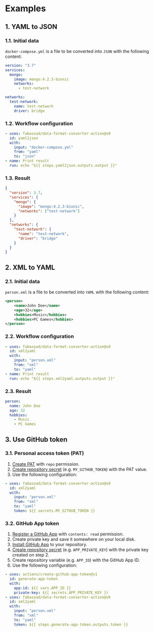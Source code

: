 # Examples

## 1. YAML to JSON

### 1.1. Initial data

`docker-compose.yml` is a file to be converted into `JSON` with the following
content:

```yaml
version: "3.7"
services:
  mongo:
    image: mongo:4.2.3-bionic
    networks:
      - test-network

networks:
  test-network:
    name: test-network
    driver: bridge
```

### 1.2. Workflow configuration

```yaml
- uses: fabasoad/data-format-converter-action@v0
  id: yaml2json
  with:
    input: "docker-compose.yml"
    from: "yaml"
    to: "json"
- name: Print result
  run: echo "${{ steps.yaml2json.outputs.output }}"
```

### 1.3. Result

```json
{
  "version": 3.7,
  "services": {
    "mongo": {
      "image": "mongo:4.2.3-bionic",
      "networks": ["test-network"]
    }
  },
  "networks": {
    "test-network": {
      "name": "test-network",
      "driver": "bridge"
    }
  }
}
```

## 2. XML to YAML

### 2.1. Initial data

`person.xml` is a file to be converted into `YAML` with the following
content:

```xml
<person>
    <name>John Doe</name>
    <age>32</age>
    <hobbies>Music</hobbies>
    <hobbies>PC Games</hobbies>
</person>
```

### 2.2. Workflow configuration

```yaml
- uses: fabasoad/data-format-converter-action@v0
  id: xml2yaml
  with:
    input: "person.xml"
    from: "xml"
    to: "yaml"
- name: Print result
  run: echo "${{ steps.xml2yaml.outputs.output }}"
```

### 2.3. Result

```yaml
person:
  name: John Doe
  age: 32
  hobbies:
    - Music
    - PC Games
```

## 3. Use GitHub token

### 3.1. Personal access token (PAT)

1. [Create PAT](https://docs.github.com/en/authentication/keeping-your-account-and-data-secure/managing-your-personal-access-tokens#creating-a-personal-access-token-classic)
   with `repo` permission.
2. [Create repository secret](https://docs.github.com/en/actions/security-guides/using-secrets-in-github-actions)
   (e.g. `MY_GITHUB_TOKEN`) with the PAT value.
3. Use the following configuration:

```yaml
- uses: fabasoad/data-format-converter-action@v0
  id: xml2yaml
  with:
    input: "person.xml"
    from: "xml"
    to: "yaml"
    token: ${{ secrets.MY_GITHUB_TOKEN }}
```

### 3.2. GitHub App token

1. [Register a GitHub App](https://docs.github.com/en/apps/creating-github-apps/registering-a-github-app/registering-a-github-app)
   with `contents: read` permission.
2. Create private key and save it somewhere on your local disk.
3. [Install GitHub App](https://docs.github.com/en/apps/using-github-apps/installing-your-own-github-app)
   to your repository.
4. [Create repository secret](https://docs.github.com/en/actions/security-guides/using-secrets-in-github-actions)
   (e.g. `APP_PRIVATE_KEY`) with the private key created on step 2.
5. Create repository variable (e.g. `APP_ID`) with the GitHub App ID.
6. Use the following configuration:

```yaml
- uses: actions/create-github-app-token@v1
  id: generate-app-token
  with:
    app-id: ${{ vars.APP_ID }}
    private-key: ${{ secrets.APP_PRIVATE_KEY }}
- uses: fabasoad/data-format-converter-action@v0
  id: xml2yaml
  with:
    input: "person.xml"
    from: "xml"
    to: "yaml"
    token: ${{ steps.generate-app-token.outputs.token }}
```
